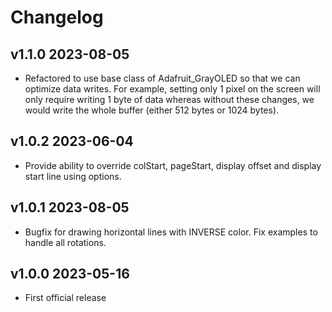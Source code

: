 # Changelog

## v1.1.0 2023-08-05

- Refactored to use base class of Adafruit_GrayOLED so that we can optimize data writes.
  For example, setting only 1 pixel on the screen will only require writing 1 byte of data whereas
  without these changes, we would write the whole buffer (either 512 bytes or 1024 bytes).

## v1.0.2 2023-06-04

- Provide ability to override colStart, pageStart, display offset and display start line using options.

## v1.0.1 2023-08-05

- Bugfix for drawing horizontal lines with INVERSE color.  Fix examples to handle all rotations.

## v1.0.0 2023-05-16

- First official release
